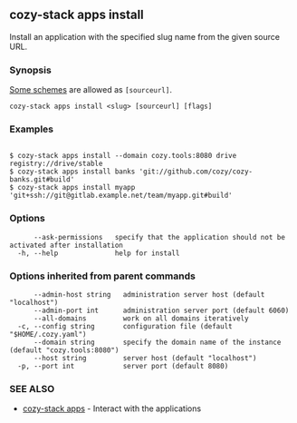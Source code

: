 ## cozy-stack apps install

Install an application with the specified slug name
from the given source URL.

### Synopsis

[Some schemes](https://docs.cozy.io/en/cozy-stack/apps/#sources) are allowed as `[sourceurl]`.

```
cozy-stack apps install <slug> [sourceurl] [flags]
```

### Examples

```

$ cozy-stack apps install --domain cozy.tools:8080 drive registry://drive/stable
$ cozy-stack apps install banks 'git://github.com/cozy/cozy-banks.git#build'
$ cozy-stack apps install myapp 'git+ssh://git@gitlab.example.net/team/myapp.git#build'

```

### Options

```
      --ask-permissions   specify that the application should not be activated after installation
  -h, --help              help for install
```

### Options inherited from parent commands

```
      --admin-host string   administration server host (default "localhost")
      --admin-port int      administration server port (default 6060)
      --all-domains         work on all domains iteratively
  -c, --config string       configuration file (default "$HOME/.cozy.yaml")
      --domain string       specify the domain name of the instance (default "cozy.tools:8080")
      --host string         server host (default "localhost")
  -p, --port int            server port (default 8080)
```

### SEE ALSO

* [cozy-stack apps](cozy-stack_apps.md)	 - Interact with the applications

